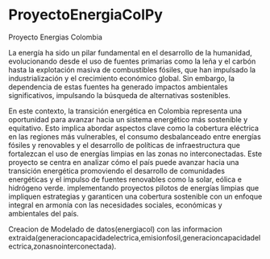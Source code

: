 # ProyectoEnergiaColPy
Proyecto Energias Colombia

La energía ha sido un pilar fundamental en el desarrollo de la humanidad, evolucionando desde el uso de fuentes primarias como la leña y el carbón hasta la explotación masiva de combustibles fósiles, que han impulsado la industrialización y el crecimiento económico global. Sin embargo, la dependencia de estas fuentes ha generado impactos ambientales significativos, impulsando la búsqueda de alternativas sostenibles.

En este contexto, la transición energética en Colombia representa una oportunidad para avanzar hacia un sistema energético más sostenible y equitativo. Esto implica abordar aspectos clave como la cobertura eléctrica en las regiones más vulnerables, el consumo desbalanceado entre energías fósiles y renovables y el desarrollo de políticas de infraestructura que fortalezcan el uso de energías limpias en las zonas no interconectadas. Este proyecto se centra en analizar cómo el país puede avanzar hacia una transición energética promoviendo el desarrollo de comunidades energéticas y el impulso de fuentes renovables como la solar, eólica e hidrógeno verde. implementando proyectos pilotos de energías limpias que impliquen estrategias y garanticen una cobertura sostenible con un enfoque integral en armonía con las necesidades sociales, económicas y ambientales del país.

Creacion de Modelado de datos(energiacol) con las informacion extraida(generacioncapacidadelectrica,emisionfosil,generacioncapacidadelectrica,zonasnointerconectada).

